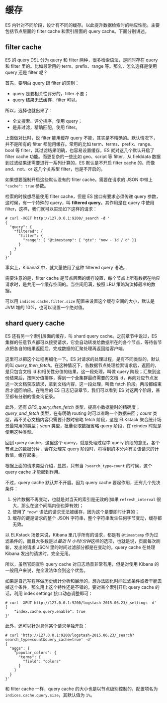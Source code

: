 # 缓存

ES 内针对不同阶段，设计有不同的缓存。以此提升数据检索时的响应性能。主要包括节点层面的 filter cache 和索引层面的 query cache。下面分别讲述。

## filter cache

ES 的 query DSL 分为 query 和 filter 两种，很多检索语法，是同时存在 query 和 filter 里的。比如最常用的 term、prefix、range 等。那么，怎么选择是使用 query 还是 filter 呢？

首先，要明白 query 跟 filter 的区别：

* query 是要相关性评分的，filter 不要；
* query 结果无法缓存，filter 可以。

所以，选择也就出来了：

* 全文搜索、评分排序，使用 query；
* 是非过滤，精确匹配，使用 filter。

上面做对比时，说 filter 能用缓存 query 不能，其实是不精确的。默认情况下，并不是所有的 filter 都能用缓存。常用的比如 term、terms、prefix、range、bool 等 filter，其过滤结果明确，也容易设置缓存，ES 就对这几个默认开启了 filter cache 功能。而更复杂的一些比如 geo、script 等 filter，从 fielddata 数据到过滤结果还需要进行一系列计算的，ES 默认是不开启 filter cache 的。而像 and、not、or 这几个关系型 filter，也是不开启的。

如果想要强制开启这些默认没有的 filter cache，需要在请求的 JSON 中带上 `"cache": true` 参数。

检索的时候想尽量使用 filter cache，但是 ES 接口有要求必须传递 query 参数，这时候，有一个特殊的 query，叫 **filtered query**。其作用是在 query 中使用 filter，这样，我们就可以实现如下这样的请求：

```
# curl -XGET http://127.0.0.1:9200/_search -d '
{
  "query": {
    "filtered": {
      "filter": {
        "range": { "@timestamp": { "gte": "now - 1d / d" }}
      }
    }
  }
}'
```

事实上，Kibana3 中，就大量使用了这种 filtered query 语法。

需要注意的是，filter cache 是节点层面的缓存设置，每个节点上所有数据在响应请求时，是共用一个缓存空间的。当空间用满，按照 LRU 策略淘汰掉最冷的数据。

可以用 `indices.cache.filter.size` 配置来设置这个缓存空间的大小，默认是 JVM 堆的 10%，也可以设置一个绝对值。

## shard query cache

ES 还有另一个索引层面的缓存，叫 shard query cache。之前章节中说过，ES 集群的任意节点都可以接受请求，它会自动转发给数据所在的各个节点，等待各节点把各自的结果返回后，完成数据的汇聚处理再返回给客户端。

这里可以把这个过程再细化一下。ES 对请求的处理过程，是有不同类型的，默认的叫 *query_then_fetch*。在这种情况下，各数据节点处理检索请求后，返回的，是只包含文档 id 和相关性分值的结果，这一段处理，叫做 query 阶段；汇聚到这份结果后，按照分值排序，得到一个全集群最终需要的文档 id，再向对应节点发送一次文档获取请求，拿到文档内容，这一段处理，叫做 fetch 阶段。两段都结束后才返回响应。在稍后的 ES 日志记录章节，我们可以看到 ES 对这两个阶段，甚至都有分别的慢查询记录。

此外，还有 *DFS_query_then_fetch* 类型，提高小数据量时的精确度；*query_and_fetch* 类型，在有明确 routing 时可以省略一个数据来回；*count* 类型，再不关心文档内容只需要计数时省略 fetch 阶段，这是 ELKstack 聚合统计场景最常用的类型；*scan* 类型，批量获取数据省略 query 阶段，在 reindex 时就是使用这种类型。

回到 query cache，这里这个 query，就是处理过程中 query 阶段的意思。各个节点上的数据分片，会在处理完 query 阶段时，将得到的本分片有关该请求的计数值，缓存起来。

根据上面的请求类型介绍，显然，只有当 `?search_type=count` 的时候，这个 query cache 才能起到作用。

不过，query cache 默认并不开启。因为 query cache 要起作用，还有几个先决条件：

1. 分片数据不再变动，也就是对当天的索引是无效的(如果 `refresh_interval` 很大，那么在这个间隔内倒也算有效)；
2. 使用了 `"now"` 语法的请求无法被缓存，因为这个是要即时计算的；
3. 缓存的键是请求的整个 JSON 字符串，整个字符串发生任何字节变动，缓存都无效。

以 ELKstack 场景来说，Kibana 里几乎所有的请求，都是有 `@timestamp` 作为过滤条件的，而且大多数是以*最近 N 小时/分钟*这样的选项，也就是说，页面每次刷新，发出的请求 JSON 里的时间过滤部分都是在变动的。query cache 在处理 Kibana 发出的请求时，完全无用。

所以，虽然官网宣称 query cache 对日志场景非常有用，但是对使用 Kibana 的一般用户来说，完全没法体会到这个优势。

如果是自己写程序做历史统计分析和展示的，想办法固化时间过滤条件或者干脆去掉这个条件，那么用上这个特性还是不错的。要对某个索引开启 query cache 的话，利用 index settings 接口动态调整即可：

```
# curl -XPUT http://127.0.0.1:9200/logstash-2015.06.23/_settings -d'
{
    "index.cache.query.enable": true 
}'
```

此外，还可以针对具体某个请求单独开启：

```
# curl 'http://127.0.0.1:9200/logstash-2015.06.23/_search?search_type=count&query_cache=true' -d'
{
  "aggs": {
    "popular_colors": {
      "terms": {
        "field": "colors"
      }
    }
  }
}'
```

和 filter cache 一样，query cache 的大小也是以节点级别控制的，配置项名为 `indices.cache.query.size`，其默认值为 `1%`。
